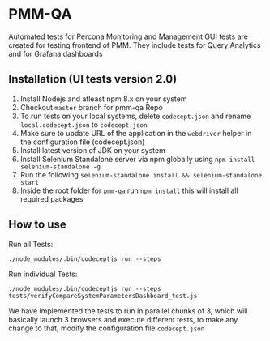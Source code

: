 # PMM-QA
Automated tests for Percona Monitoring and Management
GUI tests are created for testing frontend of PMM. They include tests for Query Analytics and for Grafana dashboards

## Installation (UI tests version 2.0)
1. Install Nodejs and atleast npm 8.x on your system
2. Checkout `master` branch for pmm-qa Repo
3. To run tests on your local systems, delete `codecept.json` and rename `local.codecept.json` to `codecept.json`
4. Make sure to update URL of the application in the `webdriver` helper in the configuration file (codecept.json)
5. Install latest version of JDK on your system
6. Install Selenium Standalone server via npm globally using `npm install selenium-standalone -g`
7. Run the following `selenium-standalone install && selenium-standalone start`
8. Inside the root folder for `pmm-qa` run `npm install` this will install all required packages

## How to use
Run all Tests:
```
./node_modules/.bin/codeceptjs run --steps
```
Run individual Tests:
```
./node_modules/.bin/codeceptjs run --steps tests/verifyCompareSystemParametersDashboard_test.js
```

We have implemented the tests to run in parallel chunks of 3, which will basically launch 3 browsers and execute different tests,
to make any change to that, modify the configuration file `codecept.json`
